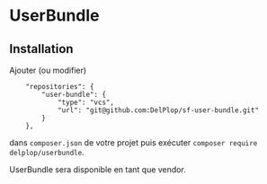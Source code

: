 # UserBundle

## Installation
Ajouter (ou modifier)
```
    "repositories": {
        "user-bundle": {
            "type": "vcs",
            "url": "git@github.com:DelPlop/sf-user-bundle.git"
        }
    },
```
dans `composer.json` de votre projet puis exécuter `composer require delplop/userbundle`.

UserBundle sera disponible en tant que vendor.